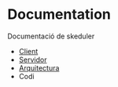 # Documentation

Documentació de skeduler

- [Client](CLIENT.md)
- [Servidor](SERVER.md)
- [Arquitectura](arquitectura.svg)
- Codi
